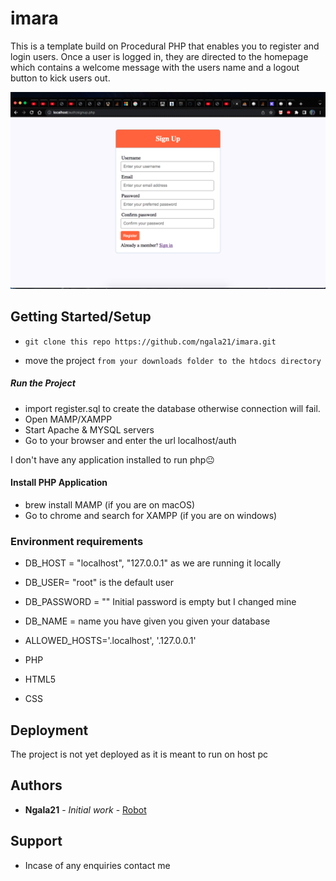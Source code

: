 # imara
This is a template build on Procedural PHP that enables you to register and login users. Once a user is logged in, they are directed to the homepage which contains a welcome message with the users name and a logout button to kick users out.

![screenshot](imara.png)

## Getting Started/Setup

* `git clone this repo https://github.com/ngala21/imara.git`

* move the project `from your downloads folder to the htdocs directory`

##### Run the Project
* import register.sql to create the database otherwise connection will fail.
* Open MAMP/XAMPP
* Start Apache & MYSQL servers
* Go to your browser and enter the url localhost/auth

 I don't have any application installed to run php😐

#### Install PHP Application 

* brew install MAMP (if you are on macOS)
* Go to chrome and search for XAMPP (if you are on windows)

### Environment requirements 

* DB_HOST = "localhost", "127.0.0.1" as we are running it locally
* DB_USER= "root" is the default user
* DB_PASSWORD = "" Initial password is empty but I changed mine
* DB_NAME = name you have given you given your database
* ALLOWED_HOSTS='.localhost', '.127.0.0.1' 

* PHP
* HTML5
* CSS

## Deployment 

The project is not yet deployed as it is meant to run on host pc

## Authors

* **Ngala21** - *Initial work* - [Robot](https://github.com/ngala21)

## Support
* Incase of any enquiries contact me 
